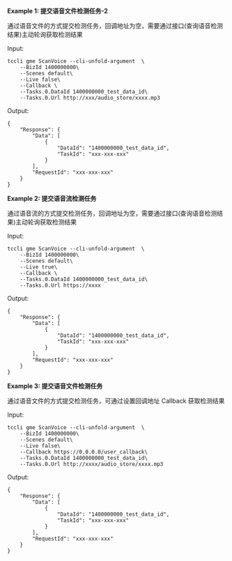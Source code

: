 **Example 1: 提交语音文件检测任务-2**

通过语音文件的方式提交检测任务，回调地址为空，需要通过接口(查询语音检测结果)主动轮询获取检测结果

Input: 

```
tccli gme ScanVoice --cli-unfold-argument  \
    --BizId 1400000000\
    --Scenes default\
    --Live false\
    --Callback \
    --Tasks.0.DataId 1400000000_test_data_id\
    --Tasks.0.Url http://xxx/audio_store/xxxx.mp3
```

Output: 
```
{
    "Response": {
        "Data": [
            {
                "DataId": "1400000000_test_data_id",
                "TaskId": "xxx-xxx-xxx"
            }
        ],
        "RequestId": "xxx-xxx-xxx"
    }
}
```

**Example 2: 提交语音流检测任务**

通过语音流的方式提交检测任务，回调地址为空，需要通过接口(查询语音检测结果)主动轮询获取检测结果

Input: 

```
tccli gme ScanVoice --cli-unfold-argument  \
    --BizId 1400000000\
    --Scenes default\
    --Live true\
    --Callback \
    --Tasks.0.DataId 1400000000_test_data_id\
    --Tasks.0.Url https://xxxx
```

Output: 
```
{
    "Response": {
        "Data": [
            {
                "DataId": "1400000000_test_data_id",
                "TaskId": "xxx-xxx-xxx"
            }
        ],
        "RequestId": "xxx-xxx-xxx"
    }
}
```

**Example 3: 提交语音文件检测任务**

通过语音文件的方式提交检测任务，可通过设置回调地址 Callback 获取检测结果

Input: 

```
tccli gme ScanVoice --cli-unfold-argument  \
    --BizId 1400000000\
    --Scenes default\
    --Live false\
    --Callback https://0.0.0.0/user_callback\
    --Tasks.0.DataId 1400000000_test_data_id\
    --Tasks.0.Url http://xxxx/audio_store/xxxx.mp3
```

Output: 
```
{
    "Response": {
        "Data": [
            {
                "DataId": "1400000000_test_data_id",
                "TaskId": "xxx-xxx-xxx"
            }
        ],
        "RequestId": "xxx-xxx-xxx"
    }
}
```

